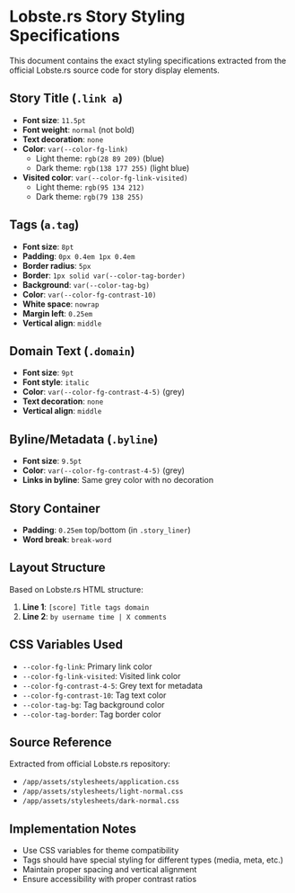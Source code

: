 # Lobste.rs Story Styling Specifications

This document contains the exact styling specifications extracted from the official Lobste.rs source code for story display elements.

## Story Title (`.link a`)
- **Font size**: `11.5pt`
- **Font weight**: `normal` (not bold)
- **Text decoration**: `none`
- **Color**: `var(--color-fg-link)`
  - Light theme: `rgb(28 89 209)` (blue)
  - Dark theme: `rgb(138 177 255)` (light blue)
- **Visited color**: `var(--color-fg-link-visited)`
  - Light theme: `rgb(95 134 212)`
  - Dark theme: `rgb(79 138 255)`

## Tags (`a.tag`)
- **Font size**: `8pt`
- **Padding**: `0px 0.4em 1px 0.4em`
- **Border radius**: `5px`
- **Border**: `1px solid var(--color-tag-border)`
- **Background**: `var(--color-tag-bg)`
- **Color**: `var(--color-fg-contrast-10)`
- **White space**: `nowrap`
- **Margin left**: `0.25em`
- **Vertical align**: `middle`

## Domain Text (`.domain`)
- **Font size**: `9pt`
- **Font style**: `italic`
- **Color**: `var(--color-fg-contrast-4-5)` (grey)
- **Text decoration**: `none`
- **Vertical align**: `middle`

## Byline/Metadata (`.byline`)
- **Font size**: `9.5pt`
- **Color**: `var(--color-fg-contrast-4-5)` (grey)
- **Links in byline**: Same grey color with no decoration

## Story Container
- **Padding**: `0.25em` top/bottom (in `.story_liner`)
- **Word break**: `break-word`

## Layout Structure
Based on Lobste.rs HTML structure:
1. **Line 1**: `[score] Title tags domain`
2. **Line 2**: `by username time | X comments`

## CSS Variables Used
- `--color-fg-link`: Primary link color
- `--color-fg-link-visited`: Visited link color
- `--color-fg-contrast-4-5`: Grey text for metadata
- `--color-fg-contrast-10`: Tag text color
- `--color-tag-bg`: Tag background color
- `--color-tag-border`: Tag border color

## Source Reference
Extracted from official Lobste.rs repository:
- `/app/assets/stylesheets/application.css`
- `/app/assets/stylesheets/light-normal.css`
- `/app/assets/stylesheets/dark-normal.css`

## Implementation Notes
- Use CSS variables for theme compatibility
- Tags should have special styling for different types (media, meta, etc.)
- Maintain proper spacing and vertical alignment
- Ensure accessibility with proper contrast ratios